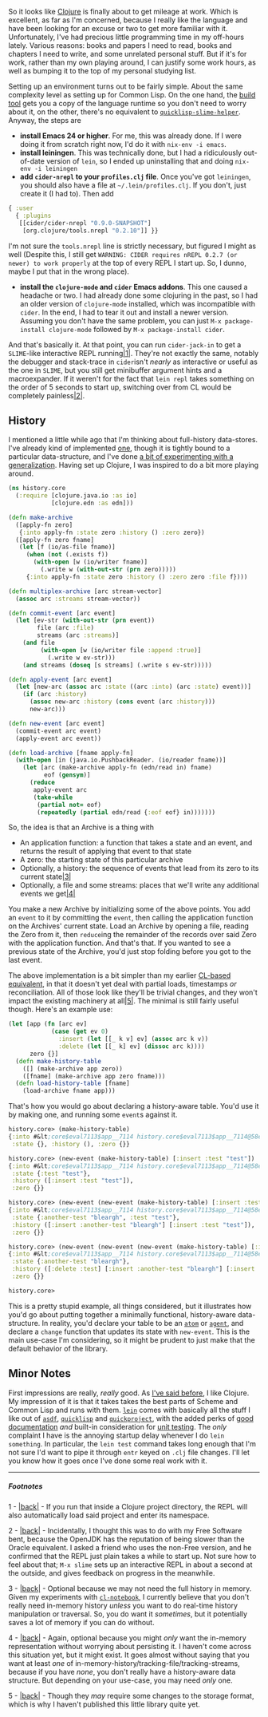 So it looks like [Clojure](http://clojure.org/) is finally about to get mileage at work. Which is excellent, as far as I'm concerned, because I really like the language and have been looking for an excuse or two to get more familiar with it. Unfortunately, I've had precious little programming time in my off-hours lately. Various reasons: books and papers I need to read, books and chapters I need to write, and some unrelated personal stuff. But if it's for work, rather than my own playing around, I can justify some work hours, as well as bumping it to the top of my personal studying list.

Setting up an environment turns out to be fairly simple. About the same complexity level as setting up for Common Lisp. On the one hand, the [build tool](http://leiningen.org/) gets you a copy of the language runtime so you don't need to worry about it, on the other, there's no equivalent to [`quicklisp-slime-helper`](https://github.com/quicklisp/quicklisp-slime-helper). Anyway, the steps are


- **install Emacs 24 or higher**. For me, this was already done. If I were doing it from scratch right now, I'd do it with `nix-env -i emacs`.
- **install leiningen**. This was technically done, but I had a ridiculously out-of-date version of `lein`, so I ended up uninstalling that and doing `nix-env -i leiningen`
- **add `cider-nrepl` to your `profiles.clj` file**. Once you've got `leiningen`, you should also have a file at `~/.lein/profiles.clj`. If you don't, just create it (I had to). Then add
```clojure
{ :user 
  { :plugins 
   [[cider/cider-nrepl "0.9.0-SNAPSHOT"]
    [org.clojure/tools.nrepl "0.2.10"]] }}
```
I'm not sure the `tools.nrepl` line is strictly necessary, but figured I might as well (Despite this, I still get `WARNING: CIDER requires nREPL 0.2.7 (or newer) to work properly` at the top of every REPL I start up. So, I dunno, maybe I put that in the wrong place).
- **install the `clojure-mode` and `cider` Emacs addons**. This one caused a headache or two. I had already done some clojuring in the past, so I had an older version of `clojure-mode` installed, which was incompatible with `cider`. In the end, I had to tear it out and install a newer version. Assuming you don't have the same problem, you can just `M-x package-install clojure-mode` followed by `M-x package-install cider`.


And that's basically it. At that point, you can run `cider-jack-in` to get a `SLIME`-like interactive REPL running<a name="note-Sun-Apr-19-220141EDT-2015"></a>[|1|](#foot-Sun-Apr-19-220141EDT-2015). They're not exactly the same, notably the debugger and stack-trace in `cider`isn't *nearly* as interactive or useful as the one in `SLIME`, but you still get minibuffer argument hints and a macroexpander. If it weren't for the fact that `lein repl` takes something on the order of 5 seconds to start up, switching over from CL would be completely painless<a name="note-Sun-Apr-19-220152EDT-2015"></a>[|2|](#foot-Sun-Apr-19-220152EDT-2015).

## <a name="history"></a>History

I mentioned a little while ago that I'm thinking about full-history data-stores. I've already kind of implemented [one](https://github.com/Inaimathi/fact-base), though it is tightly bound to a particular data-structure, and I've done [a bit of experimenting with a generalization](https://github.com/Inaimathi/cl-history). Having set up Clojure, I was inspired to do a bit more playing around.

```clojure
(ns history.core
  (:require [clojure.java.io :as io]
            [clojure.edn :as edn]))

(defn make-archive 
  ([apply-fn zero]
   {:into apply-fn :state zero :history () :zero zero})
  ([apply-fn zero fname]
   (let [f (io/as-file fname)]
     (when (not (.exists f)) 
       (with-open [w (io/writer fname)]
         (.write w (with-out-str (prn zero)))))
     {:into apply-fn :state zero :history () :zero zero :file f})))

(defn multiplex-archive [arc stream-vector]
  (assoc arc :streams stream-vector))

(defn commit-event [arc event]
  (let [ev-str (with-out-str (prn event))
        file (arc :file)
        streams (arc :streams)]
    (and file 
         (with-open [w (io/writer file :append :true)]
           (.write w ev-str)))
    (and streams (doseq [s streams] (.write s ev-str)))))

(defn apply-event [arc event]
  (let [new-arc (assoc arc :state ((arc :into) (arc :state) event))]
    (if (arc :history)
      (assoc new-arc :history (cons event (arc :history)))
      new-arc)))

(defn new-event [arc event]
  (commit-event arc event)
  (apply-event arc event))

(defn load-archive [fname apply-fn]
  (with-open [in (java.io.PushbackReader. (io/reader fname))]
    (let [arc (make-archive apply-fn (edn/read in) fname)
          eof (gensym)]
      (reduce
       apply-event arc
       (take-while 
        (partial not= eof)
        (repeatedly (partial edn/read {:eof eof} in)))))))
```

So, the idea is that an Archive is a thing with


-   An application function: a function that takes a state and an event, and returns the result of applying that event to that state
-   A zero: the starting state of this particular archive
-   Optionally, a history: the sequence of events that lead from its zero to its current state<a name="note-Sun-Apr-19-220159EDT-2015"></a>[|3|](#foot-Sun-Apr-19-220159EDT-2015)
-   Optionally, a file and some streams: places that we'll write any additional events we get<a name="note-Sun-Apr-19-220201EDT-2015"></a>[|4|](#foot-Sun-Apr-19-220201EDT-2015)


You make a new Archive by initializing some of the above points. You add an `event` to it by committing the `event`, then calling the application function on the Archives' current state. Load an Archive by opening a file, reading the Zero from it, then `reduce`ing the remainder of the records over said Zero with the application function. And that's that. If you wanted to see a previous state of the Archive, you'd just stop folding before you got to the last event.

The above implementation is a bit simpler than my earlier [CL-based equivalent](https://github.com/Inaimathi/cl-history), in that it doesn't yet deal with partial loads, timestamps *or* reconciliation. All of those look like they'll be trivial changes, and they won't impact the existing machinery at all<a name="note-Sun-Apr-19-220204EDT-2015"></a>[|5|](#foot-Sun-Apr-19-220204EDT-2015). The minimal is still fairly useful though. Here's an example use:

```clojure
(let [app (fn [arc ev]
            (case (get ev 0)
              :insert (let [[_ k v] ev] (assoc arc k v))
              :delete (let [[_ k] ev] (dissoc arc k))))
      zero {}]
  (defn make-history-table
    ([] (make-archive app zero))
    ([fname] (make-archive app zero fname)))
  (defn load-history-table [fname]
    (load-archive fname app)))
```

That's how you would go about declaring a history-aware table. You'd use it by making one, and running some `event`s against it.

```clojure
history.core> (make-history-table)
{:into #&lt;core$eval7113$app__7114 history.core$eval7113$app__7114@58e793e4>, 
 :state {}, :history (), :zero {}}

history.core> (new-event (make-history-table) [:insert :test "test"])
{:into #&lt;core$eval7113$app__7114 history.core$eval7113$app__7114@58e793e4>, 
 :state {:test "test"}, 
 :history ([:insert :test "test"]), 
 :zero {}}

history.core> (new-event (new-event (make-history-table) [:insert :test "test"]) [:insert :another-test "bleargh"])
{:into #&lt;core$eval7113$app__7114 history.core$eval7113$app__7114@58e793e4>, 
 :state {:another-test "bleargh", :test "test"}, 
 :history ([:insert :another-test "bleargh"] [:insert :test "test"]), 
 :zero {}}

history.core> (new-event (new-event (new-event (make-history-table) [:insert :test "test"]) [:insert :another-test "bleargh"]) [:delete :test])
{:into #&lt;core$eval7113$app__7114 history.core$eval7113$app__7114@58e793e4>, 
 :state {:another-test "bleargh"}, 
 :history ([:delete :test] [:insert :another-test "bleargh"] [:insert :test "test"]), 
 :zero {}}

history.core> 
```

This is a pretty stupid example, all things considered, but it illustrates how you'd go about putting together a minimally functional, history-aware data-structure. In reality, you'd declare your table to be an [`atom`](http://clojure.org/atoms) or [`agent`](http://clojure.org/agents), and declare a `change` function that updates its state with `new-event`. This is the main use-case I'm considering, so it might be prudent to just make that the default behavior of the library.

## <a name="minor-notes"></a>Minor Notes

First impressions are really, *really* good. As [I've said before](/article?name=recommendations.html), I like Clojure. My impression of it is that it takes takes the best parts of Scheme and Common Lisp and runs with them. [`lein`](http://leiningen.org/) comes with basically all the stuff I like out of [`asdf`](https://common-lisp.net/project/asdf/), [`quicklisp`](http://www.quicklisp.org/) and [`quickproject`](http://www.xach.com/lisp/quickproject/), with the added perks of [good documentation](http://leiningen.org/#docs) *and* built-in consideration for [unit testing](https://github.com/technomancy/leiningen/blob/stable/doc/TUTORIAL.md#tests). The *only* complaint I have is the annoying startup delay whenever I do `lein something`. In particular, the `lein test` command takes long enough that I'm not sure I'd want to pipe it through `entr` keyed on `.clj` file changes. I'll let you know how it goes once I've done some real work with it.

* * *
##### Footnotes

1 - <a name="foot-Sun-Apr-19-220141EDT-2015"></a>[|back|](#note-Sun-Apr-19-220141EDT-2015) - If you run that inside a Clojure project directory, the REPL will also automatically load said project and enter its namespace.

2 - <a name="foot-Sun-Apr-19-220152EDT-2015"></a>[|back|](#note-Sun-Apr-19-220152EDT-2015) - Incidentally, I thought this was to do with my Free Software bent, because the OpenJDK has the reputation of being slower than the Oracle equivalent. I asked a friend who uses the non-Free version, and he confirmed that the REPL just plain takes a while to start up. Not sure how to feel about that; `M-x slime` sets up an interactive REPL in about a second at the outside, and gives feedback on progress in the meanwhile.

3 - <a name="foot-Sun-Apr-19-220159EDT-2015"></a>[|back|](#note-Sun-Apr-19-220159EDT-2015) - Optional because we may not need the full history in memory. Given my experiments with [`cl-notebook`](https://github.com/Inaimathi/cl-notebook), I currently believe that you don't really need in-memory history *unless* you want to do real-time history manipulation or traversal. So, you do want it *sometimes*, but it potentially saves a lot of memory if you can do without.

4 - <a name="foot-Sun-Apr-19-220201EDT-2015"></a>[|back|](#note-Sun-Apr-19-220201EDT-2015) - Again, optional because you might *only* want the in-memory representation without worrying about persisting it. I haven't come across this situation yet, but it might exist. It goes almost without saying that you want at least *one* of in-memory-history/tracking-file/tracking-streams, because if you have *none*, you don't really have a history-aware data structure. But depending on your use-case, you may need *only* one.

5 - <a name="foot-Sun-Apr-19-220204EDT-2015"></a>[|back|](#note-Sun-Apr-19-220204EDT-2015) - Though they *may* require some changes to the storage format, which is why I haven't published this little library quite yet.
